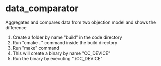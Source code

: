 # data_comparator
Aggregates and compares data from two objection model and shows the difference
1. Create a folder by name "build" in the code directory
2. Run "cmake .." command inside the build directory
3. Run "make" command
4. This will create a binary by name "CC_DEVICE"
5. Run the binary by executing "./CC_DEVICE"
